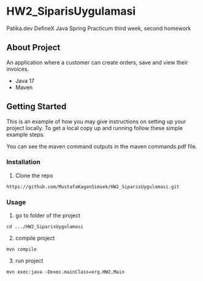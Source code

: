 # HW2_SiparisUygulamasi

 Patika.dev DefineX Java Spring Practicum third week, second homework


## About Project

 An application where a customer can create orders, save and view their invoices.
* Java 17
* Maven

## Getting Started

This is an example of how you may give instructions on setting up your project locally. 
To get a local copy up and running follow these simple example steps.

You can see the maven command outputs in the maven commands.pdf file.
### Installation

1. Clone the repo
```
https://github.com/MustafaKaganSimsek/HW2_SiparisUygulamasi.git
```
### Usage

1. go to folder of the project
```
cd .../HW2_SiparisUygulamasi
```
2. compile project
```
mvn compile
```
3. run project
```
mvn exec:java -Dexec.mainClass=org.HW2.Main
```
